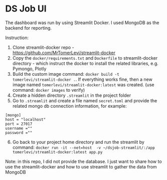 # DS Job UI 
The dashboard was run by using Streamlit Docker. I used MongoDB as the backend for reporting.

Instruction:
1. Clone streamlit-docker repo - https://github.com/MrTomerLevi/streamlit-docker
2. Copy the ```docker/requirements.txt``` and ```Dockerfile``` to streamlit-docker directory - which instruct the docker to install the related libraries, e.g. Pymongo, Plotly
3. Build the custom image command: ```docker build -t tomerlevi/streamlit-docker .```. If everything works fine, then a new image named ```tomerlevi/streamlit-docker:latest``` was created. (use command: ```docker images``` to verify)
4. Create a hidden directory ```.streamlit``` in the project folder
5. Go to ```.streamlit``` and create a file named ```secret.toml``` and provide the related mongo db connection information, for example:

```
[mongo]
host = "localhost"
port = 27017
username =""
password =""
```

6. Go back to your project home directory and run the streamlit by command: ```docker run -it --net=host  -v ~/dsjob-streamlit/:/app tomerlevi/streamlit-docker:latest app.py```

Note: in this repo, I did not provide the database. I just want to share how to use the streamlit-docker and how to use streamlit to gather the data from MongoDB
